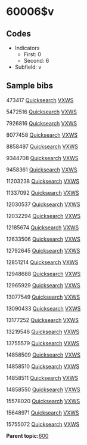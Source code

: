 # 60006$v

## Codes

-   Indicators
    -   First: 0
    -   Second: 6
-   Subfield: v

## Sample bibs

473417 [Quicksearch](https://search.library.yale.edu/catalog/473417) [VXWS](http://prodorbis.library.yale.edu:7014/vxws/GetHoldingsService?bibId=473417)

5472516 [Quicksearch](https://search.library.yale.edu/catalog/5472516) [VXWS](http://prodorbis.library.yale.edu:7014/vxws/GetHoldingsService?bibId=5472516)

7926816 [Quicksearch](https://search.library.yale.edu/catalog/7926816) [VXWS](http://prodorbis.library.yale.edu:7014/vxws/GetHoldingsService?bibId=7926816)

8077458 [Quicksearch](https://search.library.yale.edu/catalog/8077458) [VXWS](http://prodorbis.library.yale.edu:7014/vxws/GetHoldingsService?bibId=8077458)

8858497 [Quicksearch](https://search.library.yale.edu/catalog/8858497) [VXWS](http://prodorbis.library.yale.edu:7014/vxws/GetHoldingsService?bibId=8858497)

9344708 [Quicksearch](https://search.library.yale.edu/catalog/9344708) [VXWS](http://prodorbis.library.yale.edu:7014/vxws/GetHoldingsService?bibId=9344708)

9458361 [Quicksearch](https://search.library.yale.edu/catalog/9458361) [VXWS](http://prodorbis.library.yale.edu:7014/vxws/GetHoldingsService?bibId=9458361)

11203238 [Quicksearch](https://search.library.yale.edu/catalog/11203238) [VXWS](http://prodorbis.library.yale.edu:7014/vxws/GetHoldingsService?bibId=11203238)

11337092 [Quicksearch](https://search.library.yale.edu/catalog/11337092) [VXWS](http://prodorbis.library.yale.edu:7014/vxws/GetHoldingsService?bibId=11337092)

12030537 [Quicksearch](https://search.library.yale.edu/catalog/12030537) [VXWS](http://prodorbis.library.yale.edu:7014/vxws/GetHoldingsService?bibId=12030537)

12032294 [Quicksearch](https://search.library.yale.edu/catalog/12032294) [VXWS](http://prodorbis.library.yale.edu:7014/vxws/GetHoldingsService?bibId=12032294)

12185674 [Quicksearch](https://search.library.yale.edu/catalog/12185674) [VXWS](http://prodorbis.library.yale.edu:7014/vxws/GetHoldingsService?bibId=12185674)

12633506 [Quicksearch](https://search.library.yale.edu/catalog/12633506) [VXWS](http://prodorbis.library.yale.edu:7014/vxws/GetHoldingsService?bibId=12633506)

12792645 [Quicksearch](https://search.library.yale.edu/catalog/12792645) [VXWS](http://prodorbis.library.yale.edu:7014/vxws/GetHoldingsService?bibId=12792645)

12851214 [Quicksearch](https://search.library.yale.edu/catalog/12851214) [VXWS](http://prodorbis.library.yale.edu:7014/vxws/GetHoldingsService?bibId=12851214)

12948688 [Quicksearch](https://search.library.yale.edu/catalog/12948688) [VXWS](http://prodorbis.library.yale.edu:7014/vxws/GetHoldingsService?bibId=12948688)

12965929 [Quicksearch](https://search.library.yale.edu/catalog/12965929) [VXWS](http://prodorbis.library.yale.edu:7014/vxws/GetHoldingsService?bibId=12965929)

13077549 [Quicksearch](https://search.library.yale.edu/catalog/13077549) [VXWS](http://prodorbis.library.yale.edu:7014/vxws/GetHoldingsService?bibId=13077549)

13090433 [Quicksearch](https://search.library.yale.edu/catalog/13090433) [VXWS](http://prodorbis.library.yale.edu:7014/vxws/GetHoldingsService?bibId=13090433)

13177252 [Quicksearch](https://search.library.yale.edu/catalog/13177252) [VXWS](http://prodorbis.library.yale.edu:7014/vxws/GetHoldingsService?bibId=13177252)

13219546 [Quicksearch](https://search.library.yale.edu/catalog/13219546) [VXWS](http://prodorbis.library.yale.edu:7014/vxws/GetHoldingsService?bibId=13219546)

13755579 [Quicksearch](https://search.library.yale.edu/catalog/13755579) [VXWS](http://prodorbis.library.yale.edu:7014/vxws/GetHoldingsService?bibId=13755579)

14858509 [Quicksearch](https://search.library.yale.edu/catalog/14858509) [VXWS](http://prodorbis.library.yale.edu:7014/vxws/GetHoldingsService?bibId=14858509)

14858510 [Quicksearch](https://search.library.yale.edu/catalog/14858510) [VXWS](http://prodorbis.library.yale.edu:7014/vxws/GetHoldingsService?bibId=14858510)

14858511 [Quicksearch](https://search.library.yale.edu/catalog/14858511) [VXWS](http://prodorbis.library.yale.edu:7014/vxws/GetHoldingsService?bibId=14858511)

14858550 [Quicksearch](https://search.library.yale.edu/catalog/14858550) [VXWS](http://prodorbis.library.yale.edu:7014/vxws/GetHoldingsService?bibId=14858550)

15578020 [Quicksearch](https://search.library.yale.edu/catalog/15578020) [VXWS](http://prodorbis.library.yale.edu:7014/vxws/GetHoldingsService?bibId=15578020)

15648971 [Quicksearch](https://search.library.yale.edu/catalog/15648971) [VXWS](http://prodorbis.library.yale.edu:7014/vxws/GetHoldingsService?bibId=15648971)

15755072 [Quicksearch](https://search.library.yale.edu/catalog/15755072) [VXWS](http://prodorbis.library.yale.edu:7014/vxws/GetHoldingsService?bibId=15755072)

**Parent topic:**[600](../../tags/600/600.md)

